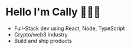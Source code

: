 <h1>Hello I'm Cally 🚀👨‍💻</h1>

- Full-Stack dev using React, Node, TypeScript
- Crypto/web3 industry
- Build and ship products 
